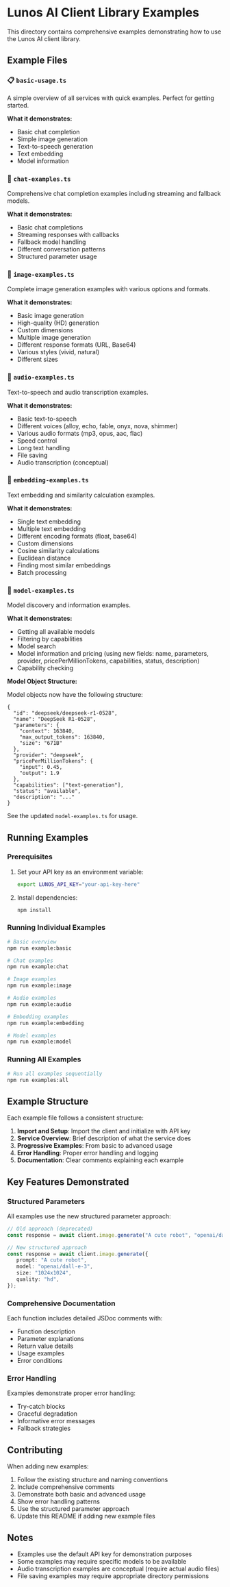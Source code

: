 # Lunos AI Client Library Examples

This directory contains comprehensive examples demonstrating how to use the Lunos AI client library.

## Example Files

### 📋 `basic-usage.ts`

A simple overview of all services with quick examples. Perfect for getting started.

**What it demonstrates:**

-  Basic chat completion
-  Simple image generation
-  Text-to-speech generation
-  Text embedding
-  Model information

### 💬 `chat-examples.ts`

Comprehensive chat completion examples including streaming and fallback models.

**What it demonstrates:**

-  Basic chat completions
-  Streaming responses with callbacks
-  Fallback model handling
-  Different conversation patterns
-  Structured parameter usage

### 🎨 `image-examples.ts`

Complete image generation examples with various options and formats.

**What it demonstrates:**

-  Basic image generation
-  High-quality (HD) generation
-  Custom dimensions
-  Multiple image generation
-  Different response formats (URL, Base64)
-  Various styles (vivid, natural)
-  Different sizes

### 🎵 `audio-examples.ts`

Text-to-speech and audio transcription examples.

**What it demonstrates:**

-  Basic text-to-speech
-  Different voices (alloy, echo, fable, onyx, nova, shimmer)
-  Various audio formats (mp3, opus, aac, flac)
-  Speed control
-  Long text handling
-  File saving
-  Audio transcription (conceptual)

### 🔢 `embedding-examples.ts`

Text embedding and similarity calculation examples.

**What it demonstrates:**

-  Single text embedding
-  Multiple text embedding
-  Different encoding formats (float, base64)
-  Custom dimensions
-  Cosine similarity calculations
-  Euclidean distance
-  Finding most similar embeddings
-  Batch processing

### 🤖 `model-examples.ts`

Model discovery and information examples.

**What it demonstrates:**

-  Getting all available models
-  Filtering by capabilities
-  Model search
-  Model information and pricing (using new fields: name, parameters, provider, pricePerMillionTokens, capabilities, status, description)
-  Capability checking

**Model Object Structure:**

Model objects now have the following structure:

```
{
  "id": "deepseek/deepseek-r1-0528",
  "name": "DeepSeek R1-0528",
  "parameters": {
    "context": 163840,
    "max_output_tokens": 163840,
    "size": "671B"
  },
  "provider": "deepseek",
  "pricePerMillionTokens": {
    "input": 0.45,
    "output": 1.9
  },
  "capabilities": ["text-generation"],
  "status": "available",
  "description": "..."
}
```

See the updated `model-examples.ts` for usage.

## Running Examples

### Prerequisites

1. Set your API key as an environment variable:

   ```bash
   export LUNOS_API_KEY="your-api-key-here"
   ```

2. Install dependencies:
   ```bash
   npm install
   ```

### Running Individual Examples

```bash
# Basic overview
npm run example:basic

# Chat examples
npm run example:chat

# Image examples
npm run example:image

# Audio examples
npm run example:audio

# Embedding examples
npm run example:embedding

# Model examples
npm run example:model
```

### Running All Examples

```bash
# Run all examples sequentially
npm run examples:all
```

## Example Structure

Each example file follows a consistent structure:

1. **Import and Setup**: Import the client and initialize with API key
2. **Service Overview**: Brief description of what the service does
3. **Progressive Examples**: From basic to advanced usage
4. **Error Handling**: Proper error handling and logging
5. **Documentation**: Clear comments explaining each example

## Key Features Demonstrated

### Structured Parameters

All examples use the new structured parameter approach:

```typescript
// Old approach (deprecated)
const response = await client.image.generate("A cute robot", "openai/dall-e-3");

// New structured approach
const response = await client.image.generate({
   prompt: "A cute robot",
   model: "openai/dall-e-3",
   size: "1024x1024",
   quality: "hd",
});
```

### Comprehensive Documentation

Each function includes detailed JSDoc comments with:

-  Function description
-  Parameter explanations
-  Return value details
-  Usage examples
-  Error conditions

### Error Handling

Examples demonstrate proper error handling:

-  Try-catch blocks
-  Graceful degradation
-  Informative error messages
-  Fallback strategies

## Contributing

When adding new examples:

1. Follow the existing structure and naming conventions
2. Include comprehensive comments
3. Demonstrate both basic and advanced usage
4. Show error handling patterns
5. Use the structured parameter approach
6. Update this README if adding new example files

## Notes

-  Examples use the default API key for demonstration purposes
-  Some examples may require specific models to be available
-  Audio transcription examples are conceptual (require actual audio files)
-  File saving examples may require appropriate directory permissions

